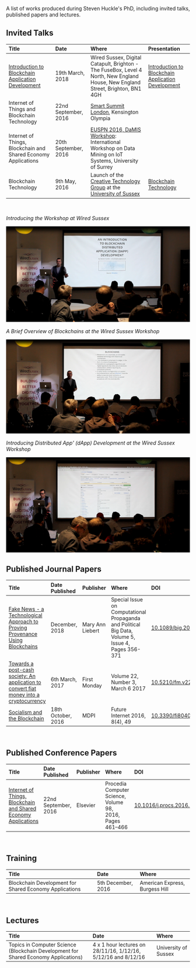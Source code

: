 A list of works produced during Steven Huckle's PhD, including invited talks, published papers and lectures.

## Invited Talks

| Title | Date | Where | Presentation |
|:------|:-----|:------|:-------------|
| [Introduction to Blockchain Application Development](https://www.eventbrite.co.uk/e/intro-to-blockchain-application-development-for-beginners-tickets-42564510597#) | 19th March, 2018 | Wired Sussex, Digital Catapult, Brighton - The FuseBox, Level 4 North, New England House, New England Street, Brighton, BN1 4GH | [Introduction to Blockchain Application Development](https://github.com/glowkeeper/dApp-Development) |
| Internet of Things and Blockchain Technology | 22nd September, 2016 | [Smart Summit London](http://www.iotsmartsummitlondon.com/ "Smart Summit London"), Kensington Olympia | &nbsp; |
| Internet of Things, Blockchain and Shared Economy Applications | 20th September, 2016 | [EUSPN 2016, DaMIS Workshop](http://143.225.211.50/damis/ "DaMIS"): International Workshop on Data Mining on IoT Systems, University of Surrey | &nbsp; |
| Blockchain Technology | 9th May, 2016 | Launch of the [Creative Technology Group](http://www.sussex.ac.uk/creativetechnology/) at the [University of Sussex](http://www.sussex.ac.uk/) | [Blockchain Technology](https://github.com/glowkeeper/Creative-Technology-Group-Blockchain-Presentation) |

<p>&nbsp;</p>

_Introducing the Workshop at Wired Sussex_

![](images/dCBrighton190318.png)

_A Brief Overview of Blockchains at the Wired Sussex Workshop_

![](images/dCBrighton190318_2.png)

_Introducing Distributed App' (dApp) Development at the Wired Sussex Workshop_

![](images/dCBrighton190318_3.png)

## Published Journal Papers

| Title | Date Published | Publisher | Where | DOI |
|:------|:---------------|:----------|:------|:----|
| [Fake News - a Technological Approach to Proving Provenance Using Blockchains](https://doi.org/10.1089/big.2017.0071)   | December, 2018 | Mary Ann Liebert | Special Issue on Computational Propaganda and Political Big Data, Volume 5, Issue 4, Pages 356-371 | [10.1089/big.2017.0071](https://doi.org/10.1089/big.2017.0071) |
| [Towards a post-cash society: An application to convert fiat money into a cryptocurrency](http://firstmonday.org/ojs/index.php/fm/article/view/7410/6003 "Towards a post-cash society") |  6th March, 2017 | First Monday | Volume 22, Number 3, March 6 2017 | [10.5210/fm.v22i3.7410]( http://dx.doi.org/10.5210/fm.v22i3.7410 "10.5210/fm.v22i3.7410") |
| [Socialism and the Blockchain]( http://www.mdpi.com/1999-5903/8/4/49 "Socialism and the Blockchain") | 18th October, 2016 | MDPI | Future Internet 2016, 8(4), 49 | [10.3390/fi8040049](http://dx.doi.org/10.3390/fi8040049 "10.3390/fi8040049") |

<p>&nbsp;</p>

## Published Conference Papers

| Title | Date Published | Publisher | Where | DOI |
|:------|:---------------|:----------|:------|:----|
| [Internet of Things, Blockchain and Shared Economy Applications](http://dx.doi.org/10.1016/j.procs.2016.09.074 "Internet of Things, Blockchain and Shared Economy Applications") | 22nd September, 2016 | Elsevier | Procedia Computer Science, Volume 98, 2016, Pages 461–466 | [10.1016/j.procs.2016.09.074]( http://dx.doi.org/10.1016/j.procs.2016.09.074 "10.1016/j.procs.2016.09.074") |

<p>&nbsp;</p>

## Training

| Title | Date | Where |
|:------|:-----|:------|
| Blockchain Development for Shared Economy Applications | 5th December, 2016 | American Express, Burgess Hill |

<p>&nbsp;</p>

## Lectures

| Title | Date | Where |
|:------|:-----|:------|
| Topics in Computer Science (Blockchain Development for Shared Economy Applications) | 4 x 1 hour lectures on 28/11/16, 1/12/16, 5/12/16 and 8/12/16 | University of Sussex |
